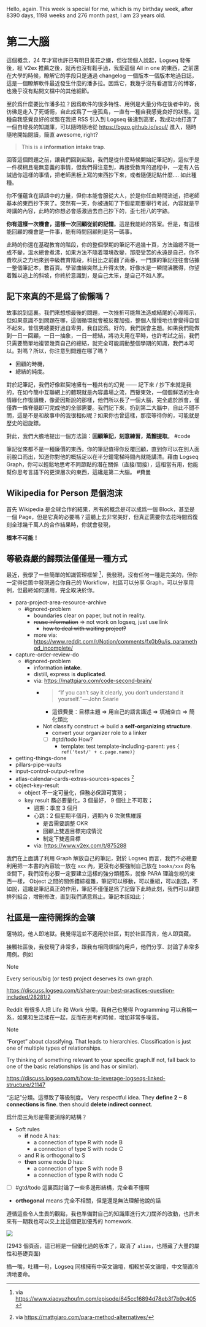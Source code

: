 Hello, again. This week is special for me, which is my birthday week, after 8390 days, 1198 weeks and 276 month past, I am 23 years old.

# 第二大腦

這個概念，24 年才寫也許已有明日黃花之嫌，但從我個人說起，Logseq 發佈後，經 V2ex 推薦之後，就再也沒有鬆手過，我愛這個 All in one 的東西，之前還在大學的時候，瞭解它的手段只是通過 changelog 一個版本一個版本地過日誌，這是一個瞭解軟件最近發生什麼的潘多拉。因爲它，我幾乎沒有看過官方的博客，也幾乎沒有點開文檔中的其他細節。

至於爲什麼要比作潘多拉？因爲軟件的很多特性、用例是大量分佈在後者中的，我彷彿是走入了死衚衕，自此成爲了一座孤島，一直有一種自我感覺良好的狀態。這種自我感覺良好的狀態在我把 RSS 引入到 Logseq 後達到高峯，我成功地打造了一個自增長的知識庫，可以隨時隨地從 https://bgzo.github.io/soul/ 進入，隨時隨地開始閱讀，簡直 awesome, right?

> This is a **information intake trap**.

回答這個問題之前，讓我們回到起點，我們是從什麼時候開始記筆記的，這似乎是一件模糊且毫無意義的事情，但我們得注意到，再接受教育的過程中，一定有人告誡過你這樣的事情，把老師黑板上寫的東西抄下來，或者隨便記點什麼.... 如此種種。

你不懂蘊含在話語中的力量，但你本能會服從大人，於是你任由時間流逝，把老師基本的東西抄下來了。突然有一天，你被通知了下個星期要舉行考試，內容就是平時講的內容，此時的你想必會感激過去自己抄下的，歪七扭八的字跡。

**你有這樣一次機會，這樣一次回顧從前的記憶**。這是我能給的答案。但是，有這樣能回顧的機會是一件事，能有時間回顧則是另一碼事。

此時的你還在基礎教育的階段，你的整個學期的筆記不過幾十頁，方法論總不能一成不變，溫水總會煮沸，如果方法不隨着環境改變，那麼受苦的永遠是自己，你不費吹灰之力地來到中級教育階段，科目比之前翻了兩番，一門課的筆記往往會佔據一整個筆記本，數百頁。學習曲線突然上升得太快，好像水是一瞬間沸騰得，你望着難以追上的斜坡，你終於意識到，是自己太笨，是自己不如人家。

## 記下來真的不是爲了偷懶嗎？

故事說到這裏。我們來想想最後的問題，一次挫折可能無法造成結尾的心理暗示，但如果意識不到問題在哪，這個循環就會被反覆加強，整個人慢慢地也會變得自信不起來，普信男總要好過自卑男，我自認爲。好的，我們說會主題。如果我們能做到一日一回顧，一日一抽象，一日一總結，將功夫用在平時，也許考試之前，我們只需要簡單地複習幾頁自己的總結，就完全可能調動整個學期的知識，我們本可以。對嗎？所以，你注意到問題在哪了嗎？

- 回顧的時機，
- 總結的純度。

對於記筆記，我們好像默契地擁有一種共有的幻覺 —— 記下來 / 抄下來就是我的，在如今簡中互聯網上的體現就是內容農場之流，西顰東效，一個個鮮活的生命情緣化作復讀機，像愛因斯說的那樣，他們所以長了一個大腦，完全處於誤會，僅僅靠一條脊髓即可完成他的全部需要。我們記下來，扔到第二大腦中，自此不聞不問，這是不是和故事中的我很相似呢？如果你也曾這樣，那麼等待你的，可能就是歷史的迴旋鏢。

對此，我們大膽地提出一個方法論：**回顧筆記，刻意練習，蒸餾提取**。 #code

筆記從來都不是一種廉價的東西，你的筆記值得你反覆回顧，直到你可以在別人面前脫口而出，知道你對他的概括足以在半分鐘電梯時間內就能講清。藉由 Logseq Graph，你可以輕鬆地思考不同節點的潛在關係（直接/間接），這相當有用，他能幫你思考言語下的更深層次的東西，這纔是第二大腦。 #費曼

## Wikipedia for Person 是個泡沫

首先 Wikipedia 是全球合作的結果，所有的概念是可以成爲一個 Block，甚至是一個 Page，但是它真的必要嗎？這聽上去非常美好，但真正需要你去花時間爲復刻全球幾千萬人的合作結果時，你就會發現，

**根本不可能！**

## 等級森嚴的歸類法僅僅是一種方式

最近，我學了一些簡單的知識管理框架 [^podcast]，我發現，沒有任何一種是完美的，但你一定得從箇中發現適合你自己的 Workflow，社區可以分享 Graph，可以分享用例，但最終如何運用，完全取決於你。

- para-project-area-resource-archive
  - #ignored-problem
    - boundaries clear on paper, but not in reality.
    - ~~reuse information~~ => not work on logseq, just use link
      - ~~how to deal with waiting project?~~
    - more via: https://www.reddit.com/r/Notion/comments/fx0b9u/is_paramethod_incomplete/
- capture-order-review-do
  - #ignored-problem
    - information **intake**.
    - distill, express is **duplicated**.
    - via: https://mattgiaro.com/code-second-brain/
      - > “If you can’t say it clearly, you don’t understand it yourself.” — John Searle
        - 這很費曼：目標主題 => 用自己的語言講述 => 填補空白 => 簡化類比
      - Not classify construct => build a **self-organizing structure**.
        - convert your organizer role to a linker
        - [ ] #gtd/todo How?
          - template: test
            template-including-parent: yes
            ``{ ref('test/' + c.page.name)}``
- getting-things-done
- pillars-pipe-vaults
- input-control-output-refine
- atlas-calendar-cards-extras-sources-spaces [^more-methodology]
- object-key-result
  - object 不一定可量化，但務必保證可實現；
  - key result 務必要量化，3 個最好， 9 個往上不可取；
    - 週期：季度 3 個月
    - 心跳：2 個星期半個月，週期內 6 次聚焦維護
      - 是否需要調整 OKR
      - 回顧上雙週目標完成情況
      - 制定下雙週目標
    - via: https://www.v2ex.com/t/875288

我們在上面講了利用 Graph 解放自己的筆記，對於 Logseq 而言，我們不必總要利用把一本書的內容統一放在 `xxx` 內，更沒有必要強制自己放在 `books/xxx` 的名空間下，我們沒有必要一定要建立這樣的強分類體系，就像 PARA 理論忽視的東西一樣， Object 之間的關係錯綜複雜，筆記可以移動，可以重組，可以創造，不如說，這纔是筆記真正的作用，筆記不僅僅是爲了記錄下此時此刻，我們可以肆意排列組合，增刪修改，直到我們滿意爲止。筆記本該如此；

## 社區是一座待開採的金礦

薩特說，他人即地獄。我覺得這並不適用於社區，對於社區而言，他人即寶藏。

接觸社區後，我發現了非常多，跟我有相同煩惱的用戶，他們分享、討論了非常多用例。例如

> [!note]
>
> Every serious/big (or test) project deserves its own graph.
>
> https://discuss.logseq.com/t/share-your-best-practices-question-included/28281/2

Reddit 有很多人把 Life 和 Work 分開，我自己也覺得 Programming 可以自稱一系，如果和生活揉在一起，反而在思考的時候，增加非常多噪音。

> [!note]
>
> “Forget” about classifying. That leads to hierarchies. Classification is just one of multiple types of relationships.
>
> Try thinking of something relevant to your specific graph.If not, fall back to one of the basic relationships (is and has or similar).
>
> https://discuss.logseq.com/t/how-to-leverage-logseqs-linked-structure/21147

“忘記”分類。這導致了等級制度。 Very respectful idea. They **define 2 \~ 8 connections is fine**. then should **delete indirect connect**.

爲什麼三角形是需要消除的結構？

- Soft rules
    - **if** node A has:
      - a connection of type R with node B
      - a connection of type S with node C
    - and R is orthogonal to S
    - **then** some node D has:
      - a connection of type S with node B
      - a connection of type R with node C
- [ ] #gtd/todo 這裏面討論了一些多邊形結構，完全看不懂啊

- **orthogonal** means 完全不相關，但是還是無法理解他說的話

遵循這些令人生畏的觀點，我也準備對自己的知識庫進行大刀闊斧的改動，也許未來有一期我也可以交上比這個更加優秀的 homework.

![](https://raw.githack.com/bGZo/assets/dev/2024/Screenshot%202024-07-26%20210740-or8.png)

(2943 個頁面，這已經是一個優化過的版本了，取消了 `alias`，也隱藏了大量的屬性和基礎頁面)

插一嘴，吐糟一句，Logseq 同樣擁有中英文論壇，相較於英文論壇，中文簡直冷清地要命。

[^podcast]: via https://www.xiaoyuzhoufm.com/episode/645cc16894d78eb3f7b9c405
[^more-methodology]: via https://mattgiaro.com/para-method-alternatives/